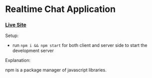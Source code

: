 # Realtime Chat Application

### [Live Site](https://realtime-chat-application.netlify.com)

Setup:
- run ```npm i && npm start``` for both client and server side to start the development server

Explanation:

npm is a package manager of javascript libraries.
